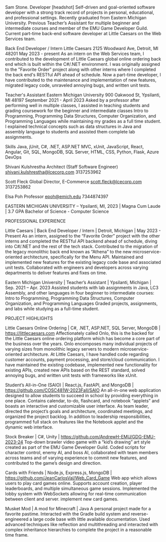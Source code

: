 Sam Stone. Developer
[headshot]
Self-driven and goal-oriented software developer with a strong track record of projects in personal, educational, and professional settings. Recently graduated from Eastern Michigan University. Previous Teacher’s Assistant for multiple beginner and intermediate courses and member of the EMU Game Developer Guild. Current part-time back-end software developer at Little Caesars on the Web Services team.

Back End Developer / Intern
Little Caesars
2125 Woodward Ave, Detroit, MI 48201
May 2023 - present
As an intern on the Web Services team, I contributed to the development of Little Caesars global online ordering back end which is built within the C#/.NET environment. I was originally assigned to the "Favorite Order" project along with other interns where I completed the back end's RESTful API ahead of schedule. Now a part-time developer, I have contributed to the maintenance and implementation of new features, migrated legacy code, unraveled annoying bugs, and written unit tests.

Teacher's Assistant
Eastern Michigan University
900 Oakwood St, Ypsilanti, MI 48197
September 2021 - April 2023
Asked by a professor after performing well in multiple classes, I assisted in teaching students and grading coursework for the beginner and intermediate classes Intro to Programming, Programming Data Structures, Computer Organization, and Programming Languages while maintaining my grades as a full time student. I explained technical concepts such as data structures in Java and assembly language to students and assisted them complete lab assignments.

Skills
Java, jUnit, C#, .NET, ASP.NET MVC, xUnit, JavaScript, React, Angular, Git, SQL, MongoDB, SQL Server, HTML, CSS, Python, Flask, Azure DevOps

Shivani Kulshrestha
Architect (Staff Software Engineer)
shivani.kulshrestha@lcecorp.com
3137253962

Scott Fleck
Global Director, E-Commerce
scott.fleck@lcecorp.com
3137253862

Elsa Poh
Professor
epoh@emich.edu
7344874397

EASTERN MICHIGAN UNIVERSITY – Ypsilanti, MI, 2023 | Magna Cum Laude | 3.7 GPA
Bachelor of Science - Computer Science

PROFESSIONAL EXPERIENCE

Little Caesars | Back End Developer / Intern | Detroit, Michigan | May 2023 - Present
As an intern, assigned to the “Favorite Order” project with the other interns and completed the RESTful API backend ahead of schedule, diving into C#/.NET and the rest of the tech stack.
Contributed to the migration of the legacy monolithic back end known as “Athena” to the new microservice-oriented architecture, specifically for the Menu API.
Maintained and implemented new features for the existing legacy code base and associated unit tests.
Collaborated with engineers and developers across varying departments to deliver features and fixes on time.

Eastern Michigan University | Teacher’s Assistant | Ypsilanti, Michigan | Sep. 2021 – Apr. 2023
Assisted students with lab assignments in Java, LC3 Assembly, and other languages in four beginner to intermediate courses: Intro to Programming, Programming Data Structures, Computer Organization, and Programming Languages
Graded projects, assignments, and labs while studying as a full-time student.

PROJECT HIGHLIGHTS

Little Caesars Online Ordering | C#, .NET, ASP.NET, SQL Server, MongoDB | https://littlecaesars.com
Affectionately called Onlo, this is the backed for the Little Caesars online ordering platform which has become a core part of the business over the years. Onlo encomposes many individual projects of varying sizes from monolithic legacy servers to modern microservice-oriented architecture. At Little Caesars, I have handled code regarding customer accounts, payment processing, and store/cloud communication. I have maintained the existing codebase, implemented new functionality for existing APIs, created new APIs based on the REST standard, solved annoying bugs, and written unit tests with frameworks like xUnit.

Student’s All-in-One (SAIO) | React.js, FastAPI, and MongoDB | https://github.com/COSC481W-2023Fall/SAIO
An all-in-one web application designed to allow students to succeed in school by providing everything in one place. Contains calendar, to-do, flashcard, and notebook “applets” and boasts an interactive and customizable user interface.
As team leader, directed the project’s goals and architecture, coordinated meetings, and organized the project backlog.
In addition to leadership responsibilities, programmed full stack on features like the Notebook applet and the dynamic web interface.

Stock Breaker | C#, Unity | https://github.com/AndrewH-EMU/GDG-EMU-2023-24
Top-down brawler video game with a “kid’s drawing” art style created as part of the EMU Game Developer Guild.
Coded scripts for character control, enemy AI, and boss AI, collaborated with team members across teams and of varying experience to commit new features, and contributed to the game’s design and direction.

Cards with Friends | Node.js, Express.js, MongoDB | https://github.com/JeanCarlosVal/Web_Card_Game
Web app which allows users to play card games online. Supports account creation, player leaderboards, and multiple simultaneous game sessions.
Implemented the lobby system with WebSockets allowing for real-time communication between client and server.
implement new card games.

Musket Mod | A mod for Minecraft | Java
A personal project made for a favorite pastime.
Interacted with the Gradle build system and reverse-engineered a large code base with little available documentation.
Used advanced techniques like reflection and multithreading and interacted with complex inheritance hierarchies to complete the project in a reasonable time frame.

